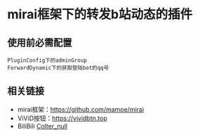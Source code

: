# mirai框架下的转发b站动态的插件
## 使用前必需配置 
    PluginConfig下的adminGroup
    ForwardDynamic下的获取登陆bot的qq号
## 相关链接
- mirai框架：https://github.com/mamoe/mirai
- ViViD按钮：https://vividbtn.top
- BiliBili [Colter_null](https://space.bilibili.com/32868931)
